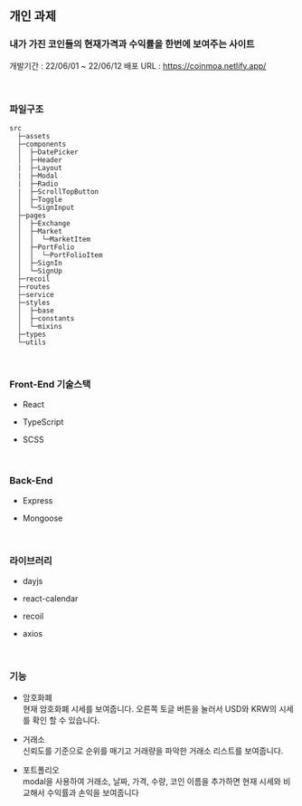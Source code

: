 ## 개인 과제
### 내가 가진 코인들의 현재가격과 수익률을 한번에 보여주는 사이트
개발기간 : 22/06/01 ~ 22/06/12 
배포 URL : https://coinmoa.netlify.app/

<br>


### 파일구조
```
src  
  ├─assets   
  ├─components
  │  ├─DatePicker
  │  ├─Header
  |  ├─Layout
  |  ├─Modal
  |  ├─Radio      
  |  ├─ScrollTopButton      
  │  ├─Toggle
  │  └─SignInput
  ├─pages
  │  ├─Exchange
  │  ├─Market
  │  │  └─MarketItem  
  │  ├─PortFolio
  │  │  └─PortFolioItem
  │  ├─SignIn
  │  └─SignUp
  ├─recoil
  ├─routes
  ├─service
  ├─styles
  │  ├─base
  │  ├─constants
  │  └─mixins
  ├─types
  └─utils
  ```
  <br>

### Front-End 기술스택
- React

- TypeScript

- SCSS

<br>

### Back-End
- Express

- Mongoose

<br>


### 라이브러리 
- dayjs

- react-calendar

- recoil

- axios


<br>

### 기능
- 암호화폐  
현재 암호화폐 시세를 보여줍니다.
오른쪽 토글 버튼을 눌러서 USD와 KRW의 시세를 확인 할 수 있습니다.

- 거래소  
신뢰도를 기준으로 순위를 매기고 거래량을 파악한 거래소 리스트를 보여줍니다.

- 포트폴리오  
modal을 사용하여 거래소, 날짜, 가격, 수량, 코인 이름을 추가하면
현재 시세와 비교해서 수익률과 손익을 보여줍니다
